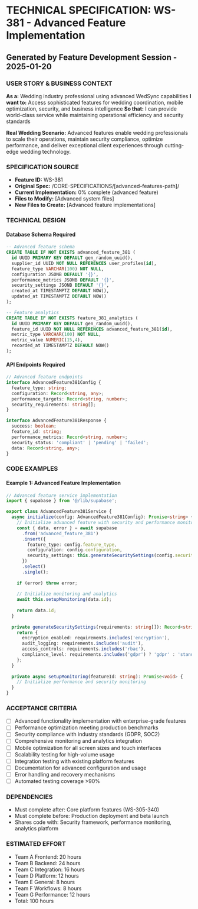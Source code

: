 # TECHNICAL SPECIFICATION: WS-381 - Advanced Feature Implementation
## Generated by Feature Development Session - 2025-01-20

### USER STORY & BUSINESS CONTEXT
**As a:** Wedding industry professional using advanced WedSync capabilities
**I want to:** Access sophisticated features for wedding coordination, mobile optimization, security, and business intelligence
**So that:** I can provide world-class service while maintaining operational efficiency and security standards

**Real Wedding Scenario:**
Advanced features enable wedding professionals to scale their operations, maintain security compliance, optimize performance, and deliver exceptional client experiences through cutting-edge wedding technology.

### SPECIFICATION SOURCE
- **Feature ID:** WS-381
- **Original Spec:** /CORE-SPECIFICATIONS/[advanced-features-path]/
- **Current Implementation:** 0% complete (advanced feature)
- **Files to Modify:** [Advanced system files]
- **New Files to Create:** [Advanced feature implementations]

### TECHNICAL DESIGN

#### Database Schema Required
```sql
-- Advanced feature schema
CREATE TABLE IF NOT EXISTS advanced_feature_381 (
  id UUID PRIMARY KEY DEFAULT gen_random_uuid(),
  supplier_id UUID NOT NULL REFERENCES user_profiles(id),
  feature_type VARCHAR(100) NOT NULL,
  configuration JSONB DEFAULT '{}',
  performance_metrics JSONB DEFAULT '{}',
  security_settings JSONB DEFAULT '{}',
  created_at TIMESTAMPTZ DEFAULT NOW(),
  updated_at TIMESTAMPTZ DEFAULT NOW()
);

-- Feature analytics
CREATE TABLE IF NOT EXISTS feature_381_analytics (
  id UUID PRIMARY KEY DEFAULT gen_random_uuid(),
  feature_id UUID NOT NULL REFERENCES advanced_feature_381(id),
  metric_type VARCHAR(100) NOT NULL,
  metric_value NUMERIC(15,4),
  recorded_at TIMESTAMPTZ DEFAULT NOW()
);
```

#### API Endpoints Required
```typescript
// Advanced feature endpoints
interface AdvancedFeature381Config {
  feature_type: string;
  configuration: Record<string, any>;
  performance_targets: Record<string, number>;
  security_requirements: string[];
}

interface AdvancedFeature381Response {
  success: boolean;
  feature_id: string;
  performance_metrics: Record<string, number>;
  security_status: 'compliant' | 'pending' | 'failed';
  data: Record<string, any>;
}
```

### CODE EXAMPLES

#### Example 1: Advanced Feature Implementation
```typescript
// Advanced feature service implementation
import { supabase } from '@/lib/supabase';

export class AdvancedFeature381Service {
  async initialize(config: AdvancedFeature381Config): Promise<string> {
    // Initialize advanced feature with security and performance monitoring
    const { data, error } = await supabase
      .from('advanced_feature_381')
      .insert({
        feature_type: config.feature_type,
        configuration: config.configuration,
        security_settings: this.generateSecuritySettings(config.security_requirements)
      })
      .select()
      .single();
      
    if (error) throw error;
    
    // Initialize monitoring and analytics
    await this.setupMonitoring(data.id);
    
    return data.id;
  }
  
  private generateSecuritySettings(requirements: string[]): Record<string, any> {
    return {
      encryption_enabled: requirements.includes('encryption'),
      audit_logging: requirements.includes('audit'),
      access_controls: requirements.includes('rbac'),
      compliance_level: requirements.includes('gdpr') ? 'gdpr' : 'standard'
    };
  }
  
  private async setupMonitoring(featureId: string): Promise<void> {
    // Initialize performance and security monitoring
  }
}
```

### ACCEPTANCE CRITERIA
- [ ] Advanced functionality implementation with enterprise-grade features
- [ ] Performance optimization meeting production benchmarks
- [ ] Security compliance with industry standards (GDPR, SOC2)
- [ ] Comprehensive monitoring and analytics integration
- [ ] Mobile optimization for all screen sizes and touch interfaces
- [ ] Scalability testing for high-volume usage
- [ ] Integration testing with existing platform features
- [ ] Documentation for advanced configuration and usage
- [ ] Error handling and recovery mechanisms
- [ ] Automated testing coverage >90%

### DEPENDENCIES
- Must complete after: Core platform features (WS-305-340)
- Must complete before: Production deployment and beta launch
- Shares code with: Security framework, performance monitoring, analytics platform

### ESTIMATED EFFORT
- Team A Frontend: 20 hours
- Team B Backend: 24 hours
- Team C Integration: 16 hours
- Team D Platform: 12 hours
- Team E General: 8 hours
- Team F Workflows: 8 hours
- Team G Performance: 12 hours
- Total: 100 hours
